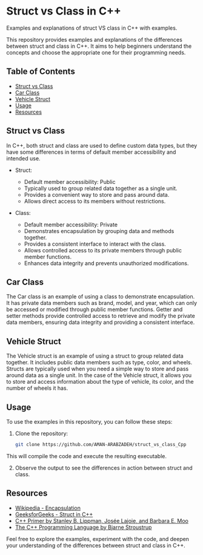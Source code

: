 
# Struct vs Class in C++
Examples and explanations of struct VS class in C++ with examples.


This repository provides examples and explanations of the differences between struct and class in C++. 
It aims to help beginners understand the concepts and choose the appropriate one for their programming needs.

## Table of Contents

- [Struct vs Class](#struct-vs-class)
- [Car Class](#car-class)
- [Vehicle Struct](#vehicle-struct)
- [Usage](#usage)
- [Resources](#resources)

## Struct vs Class

In C++, both struct and class are used to define custom data types, but they have some differences in terms of default member accessibility and intended use.

- Struct:
  - Default member accessibility: Public
  - Typically used to group related data together as a single unit.
  - Provides a convenient way to store and pass around data.
  - Allows direct access to its members without restrictions.

- Class:
  - Default member accessibility: Private
  - Demonstrates encapsulation by grouping data and methods together.
  - Provides a consistent interface to interact with the class.
  - Allows controlled access to its private members through public member functions.
  - Enhances data integrity and prevents unauthorized modifications.

## Car Class

The Car class is an example of using a class to demonstrate encapsulation. 
It has private data members such as brand, model, and year, which can only be accessed or modified through public member functions. 
Getter and setter methods provide controlled access to retrieve and modify the private data members, ensuring data integrity and providing a consistent interface.

## Vehicle Struct

The Vehicle struct is an example of using a struct to group related data together. 
It includes public data members such as type, color, and wheels. 
Structs are typically used when you need a simple way to store and pass around data as a single unit. 
In the case of the Vehicle struct, it allows you to store and access information about the type of vehicle, its color, and the number of wheels it has.

## Usage

To use the examples in this repository, you can follow these steps:

1. Clone the repository:

   ```bash
   git clone https://github.com/AMAN-ARABZADEH/struct_vs_class_Cpp
This will compile the code and execute the resulting executable.

2. Observe the output to see the differences in action between struct and class.
## Resources

- [Wikipedia - Encapsulation](https://en.wikipedia.org/wiki/Encapsulation_(computer_programming))
- [GeeksforGeeks - Struct in C++](https://www.geeksforgeeks.org/struct-in-cpp/)
- [C++ Primer by Stanley B. Lippman, Josée Lajoie, and Barbara E. Moo](https://www.amazon.com/C-Primer-Stanley-B-Lippman/dp/0321714113)
- [The C++ Programming Language by Bjarne Stroustrup](https://www.amazon.com/C-Programming-Language-4th/dp/0321563840)

Feel free to explore the examples, experiment with the code, and deepen your understanding of the differences between struct and class in C++.

